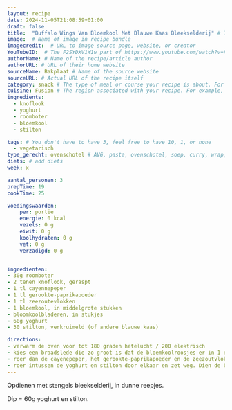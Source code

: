 ```yaml
---
layout: recipe
date: 2024-11-05T21:08:59+01:00
draft: false
title:  "Buffalo Wings Van Bloemkool Met Blauwe Kaas Bleekselderij" # The title of your awesome recipe
image:  # Name of image in recipe bundle
imagecredit:  # URL to image source page, website, or creator
YouTubeID:  # The F2SYDXV1W1w part of https://www.youtube.com/watch?v=F2SYDXV1W1w
authorName: # Name of the recipe/article author
authorURL: # URL of their home website
sourceName: Bakplaat # Name of the source website
sourceURL: # Actual URL of the recipe itself
category: snack # The type of meal or course your recipe is about. For example: "dinner", "entree", or "dessert".
cuisine: Fusion # The region associated with your recipe. For example, Italiaans, Mediterraans", or Eigen.
ingredients:
  - knoflook
  - yoghurt
  - roomboter
  - bloemkool
  - stilton

tags: # You don't have to have 3, feel free to have 10, 1, or none
  - vegetarisch
type_gerecht: ovenschotel # AVG, pasta, ovenschotel, soep, curry, wrap, etc.
diets: # add diets
week: x

aantal_personen: 3
prepTime: 19
cookTime: 25

voedingswaarden:
    per: portie
    energie: 0 kcal
    vezels: 0 g
    eiwit: 0 g
    koolhydraten: 0 g
    vet: 0 g
    verzadigd: 0 g


ingredienten:
- 30g roomboter
- 2 tenen knoflook, geraspt
- 1 tl cayennepeper
- 1 tl gerookte-paprikapoeder
- 1 tl zeezoutevlokken
- 1 bloemkool, in middelgrote stukken
- bloomkoolbladeren, in stukjes
- 60g yoghurt
- 30 stilton, verkruimeld (of andere blauwe kaas)

directions:
- verwarm de oven voor tot 180 graden hetelucht / 200 elektrisch
- kies een braadslede die zo groot is dat de bloemkoolroosjes er in 1 enkele laag in passen. Maar do eest de boter en knoflook in de braadlede en zet deze 2-3 minuten in de oven tot de bloemkool knapperig is.
- roer dan de cayenepeper, het gerookte-paprikapoeder en de zeezoutvlokken erdoor en voeg de bloemkoolroosjes en bladeren toe. Schepgoed door elkaar en zet 25 minuten in de oven tot de bloemkool knapperig en net gaar is.
- roer intussen de yoghurt en stilton door elkaar en zet weg. Dien de bloemkoolvleugels heet op met de dip en bleekselderij.
---
```


Opdienen met stengels bleekselderij, in dunne reepjes.

Dip = 60g yoghurt en stilton.
